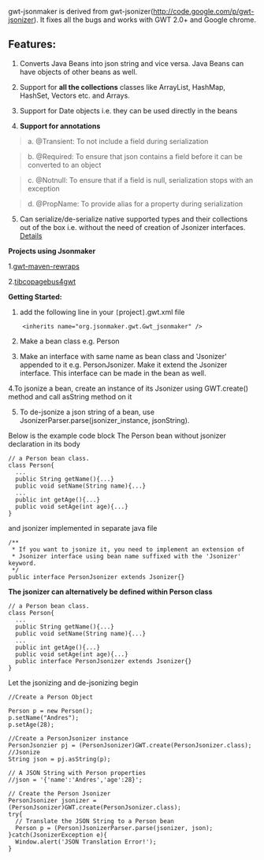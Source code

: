 gwt-jsonmaker is derived from gwt-jsonizer(http://code.google.com/p/gwt-jsonizer). It fixes all the bugs and works with GWT 2.0+ and Google chrome.

## Features: ##

1. Converts Java Beans into json string and vice versa. Java Beans can have objects of other beans as well.

2. Support for **all the collections** classes like ArrayList, HashMap, HashSet, Vectors etc. and Arrays.

3. Support for Date objects i.e. they can be used directly in the beans

4. **Support for annotations**
> a. @Transient: To not include a field during serialization

> b. @Required: To ensure that json contains a field before it can be converted to an object

> c. @Notnull: To ensure that if a field is null, serialization stops with an exception

> d. @PropName: To provide alias for a property during serialization


5. Can serialize/de-serialize native supported types and their collections out of the box i.e. without the need of creation of Jsonizer interfaces. [Details](https://code.google.com/p/gwt-jsonmaker/wiki/Getting_Started?ts=1290820569&updated=Getting_Started#6._There_is_no_need_to_create_additional_Jsonizers_for_native_su)

**Projects using Jsonmaker**

1.[gwt-maven-rewraps](http://code.google.com/p/gwt-maven-rewraps/)

2.[tibcopagebus4gwt](https://code.google.com/p/tibcopagebus4gwt/)

**Getting Started:**

1. add the following line in your `[`project`]`.gwt.xml file
```
    <inherits name="org.jsonmaker.gwt.Gwt_jsonmaker" />
```

2. Make a bean class e.g. Person

3. Make an interface with same name as bean class and 'Jsonizer' appended to it e.g. PersonJsonizer. Make it extend the Jsonizer interface. This interface can be made in the bean as well.

4.To jsonize a bean, create an instance of its Jsonizer using GWT.create() method and call asString method on it

5. To de-jsonize a json string of a bean, use JsonizerParser.parse(jsonizer\_instance, jsonString).

Below is the example code block
The Person bean without jsonizer declaration in its body
```
// a Person bean class.
class Person{
  ...
  public String getName(){...}
  public void setName(String name){...}
  ...
  public int getAge(){...}
  public void setAge(int age){...}
}
```
and jsonizer implemented in separate java file
```
/**
 * If you want to jsonize it, you need to implement an extension of 
 * Jsonizer interface using bean name suffixed with the 'Jsonizer' keyword.
 */
public interface PersonJsonizer extends Jsonizer{}
```
**The jsonizer can alternatively be defined within Person class**
```
// a Person bean class.
class Person{
  ...
  public String getName(){...}
  public void setName(String name){...}
  ...
  public int getAge(){...}
  public void setAge(int age){...}
  public interface PersonJsonizer extends Jsonizer{}
}
```
Let the jsonizing and de-jsonizing begin
```
//Create a Person Object

Person p = new Person();
p.setName("Andres");
p.setAge(28);

//Create a PersonJsonizer instance
PersonJsonzier pj = (PersonJsonizer)GWT.create(PersonJsonizer.class);
//Jsonize
String json = pj.asString(p);

// A JSON String with Person properties
//json = '{'name':'Andres','age':28}';

// Create the Person Jsonizer
PersonJsonizer jsonizer = (PersonJsonizer)GWT.create(PersonJsonizer.class);
try{
  // Translate the JSON String to a Person bean
  Person p = (Person)JsonizerParser.parse(jsonizer, json);
}catch(JsonizerException e){
  Window.alert('JSON Translation Error!');
}
```